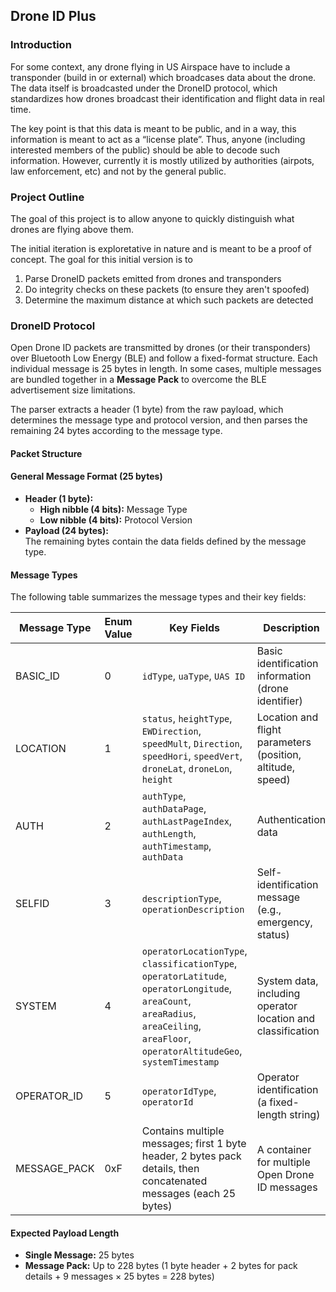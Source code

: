 ## Drone ID Plus
### Introduction
For some context, any drone flying in US Airspace have to include a transponder (build in or external) which broadcases data about the drone. The data itself is broadcasted under the DroneID protocol, which standardizes how drones broadcast their identification and flight data in real time.

The key point is that this data is meant to be public, and in a way, this information is meant to act as a “license plate”. Thus, anyone (including interested members of the public) should be able to decode such information. However, currently it is mostly utilized by authorities (airpots, law enforcement, etc) and not by the general public. 

### Project Outline
The goal of this project is to allow anyone to quickly distinguish what drones are flying above them.

The initial iteration is exploretative in nature and is meant to be a proof of concept. 
The goal for this initial version is to
1. Parse DroneID packets emitted from drones and transponders
2. Do integrity checks on these packets (to ensure they aren't spoofed)
3. Determine the maximum distance at which such packets are detected

### DroneID Protocol

Open Drone ID packets are transmitted by drones (or their transponders) over Bluetooth Low Energy (BLE) and follow a fixed-format structure. Each individual message is 25 bytes in length. In some cases, multiple messages are bundled together in a **Message Pack** to overcome the BLE advertisement size limitations.

The parser extracts a header (1 byte) from the raw payload, which determines the message type and protocol version, and then parses the remaining 24 bytes according to the message type.

#### Packet Structure

#### General Message Format (25 bytes)

- **Header (1 byte):**  
  - **High nibble (4 bits):** Message Type  
  - **Low nibble (4 bits):** Protocol Version
- **Payload (24 bytes):**  
  The remaining bytes contain the data fields defined by the message type.

#### Message Types

The following table summarizes the message types and their key fields:

| Message Type   | Enum Value | Key Fields                                                   | Description                                                  |
|----------------|------------|--------------------------------------------------------------|--------------------------------------------------------------|
| BASIC_ID       | 0          | `idType`, `uaType`, `UAS ID`                                   | Basic identification information (drone identifier)        |
| LOCATION       | 1          | `status`, `heightType`, `EWDirection`, `speedMult`, `Direction`, `speedHori`, `speedVert`, `droneLat`, `droneLon`, `height` | Location and flight parameters (position, altitude, speed)   |
| AUTH           | 2          | `authType`, `authDataPage`, `authLastPageIndex`, `authLength`, `authTimestamp`, `authData` | Authentication data                                          |
| SELFID         | 3          | `descriptionType`, `operationDescription`                   | Self-identification message (e.g., emergency, status)        |
| SYSTEM         | 4          | `operatorLocationType`, `classificationType`, `operatorLatitude`, `operatorLongitude`, `areaCount`, `areaRadius`, `areaCeiling`, `areaFloor`, `operatorAltitudeGeo`, `systemTimestamp` | System data, including operator location and classification  |
| OPERATOR_ID    | 5          | `operatorIdType`, `operatorId`                                | Operator identification (a fixed-length string)              |
| MESSAGE_PACK   | 0xF        | Contains multiple messages; first 1 byte header, 2 bytes pack details, then concatenated messages (each 25 bytes) | A container for multiple Open Drone ID messages              |

#### Expected Payload Length

- **Single Message:** 25 bytes  
- **Message Pack:** Up to 228 bytes (1 byte header + 2 bytes for pack details + 9 messages × 25 bytes = 228 bytes)

